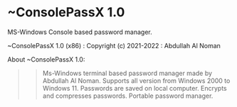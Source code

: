 # ~ConsolePassX 1.0
 MS-Windows Console based password manager.

~ConsolePassX 1.0 (x86) : Copyright (c) 2021-2022 : Abdullah Al Noman

About ~ConsolePassX 1.0:
>> Ms-Windows terminal based password manager made by Abdullah Al Noman.
>> Supports all version from Windows 2000 to Windows 11.
>> Passwords are saved on local computer.
>> Encrypts and compresses passwords.
>> Portable password manager.
